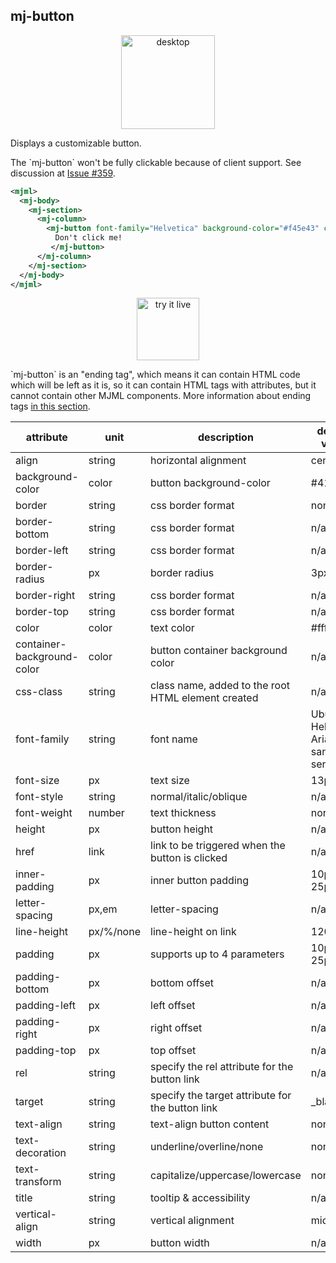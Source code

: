 ## mj-button

<p style="text-align: center;" >
  <img src="https://cloud.githubusercontent.com/assets/6558790/12751346/fd993192-c9bc-11e5-8c91-37d616bf5874.png"
       alt="desktop" width="150px" />
</p>

Displays a customizable button.

<aside class="notice">
  The `mj-button` won't be fully clickable because of client support.
  See discussion at
    <a href="https://github.com/mjmlio/mjml/issues/359">Issue #359</a>.
</aside>

```xml
<mjml>
  <mj-body>
    <mj-section>
      <mj-column>
        <mj-button font-family="Helvetica" background-color="#f45e43" color="white">
          Don't click me!
         </mj-button>
      </mj-column>
    </mj-section>
  </mj-body>
</mjml>
```

<p style="text-align: center;" >
  <a href="https://mjml.io/try-it-live/components/button">
    <img width="100px" src="https://mjml.io/assets/img/svg/TRYITLIVE.svg" alt="try it live" />
  </a>
</p>

<aside class="notice">
  `mj-button` is an "ending tag", which means it can contain HTML code which will be left as it is, so it can contain HTML tags with attributes, but it cannot contain other MJML components. More information about ending tags <a href="#ending-tags">in this section</a>.
</aside>


attribute                   | unit        | description                                      | default value
----------------------------|-------------|--------------------------------------------------|---------------------
align                       | string      | horizontal alignment                             | center
background-color            | color       | button background-color                          | #414141
border                      | string      | css border format                                | none
border-bottom               | string      | css border format                                | n/a
border-left                 | string      | css border format                                | n/a
border-radius               | px          | border radius                                    | 3px
border-right                | string      | css border format                                | n/a
border-top                  | string      | css border format                                | n/a
color                       | color       | text color                                       | #ffffff
container-background-color  | color       | button container background color                | n/a
css-class                   | string      | class name, added to the root HTML element created | n/a
font-family                 | string      | font name                                        | Ubuntu, Helvetica, Arial, sans-serif
font-size                   | px          | text size                                        | 13px
font-style                  | string      | normal/italic/oblique                            | n/a
font-weight                 | number      | text thickness                                   | normal
height                      | px          | button height                                    | n/a
href                        | link        | link to be triggered when the button is clicked  | n/a
inner-padding               | px          | inner button padding                             | 10px 25px
letter-spacing              | px,em       | letter-spacing                                   | n/a
line-height                 | px/%/none   | line-height on link                              | 120%
padding                     | px          | supports up to 4 parameters                      | 10px 25px
padding-bottom              | px          | bottom offset                                    | n/a
padding-left                | px          | left offset                                      | n/a
padding-right               | px          | right offset                                     | n/a
padding-top                 | px          | top offset                                       | n/a
rel                         | string      | specify the rel attribute for the button link    | n/a
target                      | string      | specify the target attribute for the button link | \_blank
text-align                  | string      | text-align button content                        | none
text-decoration             | string      | underline/overline/none                          | none
text-transform              | string      | capitalize/uppercase/lowercase                   | none
title                       | string      | tooltip & accessibility                          | n/a
vertical-align              | string      | vertical alignment                               | middle
width                       | px          | button width                                     | n/a
